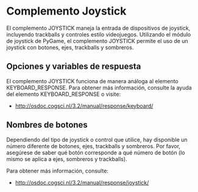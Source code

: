 # Complemento Joystick

El complemento JOYSTICK maneja la entrada de dispositivos de joystick, incluyendo trackballs y controles estilo videojuegos. Utilizando el módulo de joystick de PyGame, el complemento JOYSTICK permite el uso de un joystick con botones, ejes, trackballs y sombreros.

## Opciones y variables de respuesta

El complemento JOYSTICK funciona de manera análoga al elemento KEYBOARD_RESPONSE. Para obtener más información, consulte la ayuda del elemento KEYBOARD_RESPONSE o visite:

- <http://osdoc.cogsci.nl/3.2/manual/response/keyboard/>

## Nombres de botones

Dependiendo del tipo de joystick o control que utilice, hay disponible un número diferente de botones, ejes, trackballs y sombreros. Por favor, asegúrese de saber qué botón corresponde a qué número de botón (lo mismo se aplica a ejes, sombreros y trackballs).

Para obtener más información, consulte:

- <http://osdoc.cogsci.nl/3.2/manual/response/joystick/>
